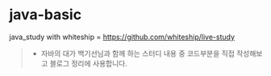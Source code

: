 # java-basic
java_study with whiteship = https://github.com/whiteship/live-study
> - 자바의 대가 백기선님과 함께 하는 스터디 내용 중 코드부분을 직접 작성해보고 블로그 정리에 사용합니다.
